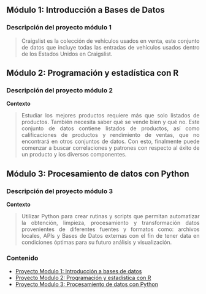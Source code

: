 ## Módulo 1: Introducción a Bases de Datos

<div style="text-align: justify;">

### Descripción del proyecto módulo 1

>Craigslist es la colección de vehículos usados en venta, este conjunto de datos que incluye todas las entradas de vehículos usados dentro de los Estados Unidos en Craigslist.

  
## Módulo 2: Programación y estadística con R

<div style="text-align: justify;">

### Descripción del proyecto módulo 2

**Contexto**  

>Estudiar los mejores productos requiere más que solo listados de productos. También necesita saber qué se vende bien y qué no.
>Este conjunto de datos contiene listados de productos, así como calificaciones de productos y rendimiento de ventas, que no encontrará en otros conjuntos de datos.
>Con esto, finalmente puede comenzar a buscar correlaciones y patrones con respecto al éxito de un producto y los diversos componentes.
  
## Módulo 3: Procesamiento de datos con Python

<div style="text-align: justify;">

### Descripción del proyecto módulo 3

**Contexto**  

>Utilizar Python para crear rutinas y scripts que permitan automatizar la obtención, limpieza, procesamiento y transformación datos provenientes de diferentes fuentes y formatos como: archivos locales, APIs y Bases de Datos externas con el fin de tener data en condiciones óptimas para su futuro análisis y visualización.


### Contenido

- [Proyecto Modulo 1: Introducción a bases de datos](Intoduccion_BD/Readme.md) 
- [Proyecto Modulo 2: Programación y estadística con R](Progamacion_Estadistica_R/Readme.md) 
- [Proyecto Modulo 3: Procesamiento de datos con Python](Procesamiento_datos_Python/Readme.md) 